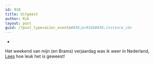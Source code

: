 ```yaml
---
id: 918
title: Uitgeest
author: Rik
layout: post
guid: /?post_type=ai1ec_event&#038;p=918&#038;instance_id=
---
```

-
Het weekend van mijn (en Brams) verjaardag was ik weer in Nederland, [Lees][1] hoe leuk het is geweest!

 [1]: ?p=1019 "Birthday holidays"